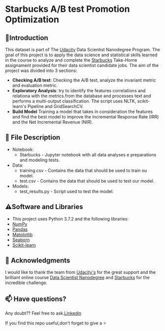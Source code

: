 # Starbucks A/B test Promotion Optimization

## 🚀**Introduction**
This dataset is part of The [Udacity](https://eu.udacity.com/) Data Scientist Nanodegree Program. The goal of this project is to apply the data science and statistical skills learned in the course to analyze and complete the [Starbucks](https://www.starbucks.com/) Take-Home assignament provided for their data scientist candidate jobs. 
The aim of the project was divided into 3 sections:

* **Checking A/B test**: Checking the A/B test, analyze the invariant metric and evaluation metric.
* **Exploratory Analysis**: try to identify the features correlations and relationa with the metrics.from the database and processes text and performs a multi-output 
classification. The script uses NLTK, scikit-learn's Pipeline and GridSearchCV.
* **Build Model** Training a model that takes in consideration the features and find the best model to improve the Incremental Response Rate (IRR) and the Net Incremental Revenue (NIR).

## 📁 **File Description**
* Notebook: 
    - Starbucks - Jupyter notebook with all data analyses e preparations and modeling tests.
* Data:
    - training.csv - Contains the data that should be used to train ou model.
    - test.csv - Contains the data that should be used to test our model.
* Models:
    - test_results.py - Script used to test the model.

## ⚠️**Software and Libraries**
* This project uses Python 3.7.2 and the following libraries:
* [NumPy](http://www.numpy.org/)
* [Pandas](http://pandas.pydata.org)
* [Matplotlib](https://matplotlib.org/)
* [Seaborn](https://seaborn.pydata.org/)
* [Scikit-learn](http://scikit-learn.org/stable/)

## 🥇 Acknowledgments
I would like to thank the team from [Udacity's](https://www.udacity.com/) for the great support and the brilliant online 
course [Data Scientist Nanodegree](https://www.udacity.com/course/data-scientist-nanodegree--nd025) and [Starbucks](https://www.starbucks.com/) for the incredible challenge.

## 📫 Have questions?
Any doubt?? Feel free to ask.[Linkedin](https://www.linkedin.com/in/thales-zanin/)

If you find this repo useful,don't forget to give a ⭐
